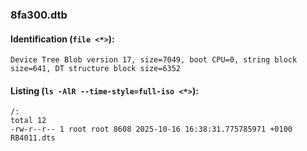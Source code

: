 ### 8fa300.dtb
#### Identification (`file <*>`):
```
Device Tree Blob version 17, size=7049, boot CPU=0, string block size=641, DT structure block size=6352
```
#### Listing (`ls -AlR --time-style=full-iso <*>`):
```
/:
total 12
-rw-r--r-- 1 root root 8608 2025-10-16 16:38:31.775785971 +0100 RB4011.dts
```

